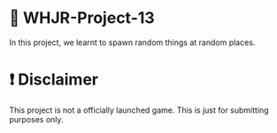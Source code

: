 # 📃 WHJR-Project-13
In this project, we learnt to spawn random things at random places. 

# ❗ Disclaimer
This project is not a officially launched game. This is just for submitting purposes only. 
